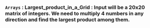 ### `Arrays` : Largest_product_in_a_Grid : Input will be a 20x20 matrix of integers. We need to multiply 4 numbers in any direction and find the largest product among them. 
